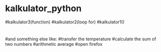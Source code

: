 # kalkulator_python
#kalkulator3(function)
#kalkulator2(loop for)
#kalkulator1()
#
#and something else like:
#transfer the temperature
#calculate the sum of two numbers
#arithmetic average
#open firefox
